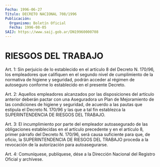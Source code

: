 ```yaml
---
Fecha: 1996-06-27
Título: DECRETO NACIONAL 708/1996
Publicación:
  Organismo: Boletín Oficial
  Fecha: 1996-08-05
SAIJ: https://www.saij.gob.ar/DN19960000708
---
```

# RIESGOS DEL TRABAJO

<a id="1"></a>
Art. 1: Sin perjuicio de lo establecido en el artículo  8  del Decreto  N. 170/96,  los  empleadores  que califiquen en el segundo nivel  de  cumplimiento  de la normativa de  higiene  y  seguridad, podrán acceder al régimen  de autoseguro conforme lo establecido en el presente Decreto.

<a id="2"></a>
Art. 2: Aquellos empleadores  alcanzados por las disposiciones del artículo anterior deberán pactar  con  una  Aseguradora  un Plan de Mejoramiento de las condiciones de higiene y seguridad, de  acuerdo a las pautas que estipula el Decreto N. 170/96 y las que a tal  fin establezca  la  SUPERINTENDENCIA  DE    RIESGOS    DEL  TRABAJO.

<a id="3"></a>
Art. 3: El incumplimiento por parte del empleador autoasegurado de las  obligaciones  establecidas  en  el artículo precedente y en el artículo  8,  primer  párrafo  del Decreto N. 170/96,  será  causa suficiente para que, de oficio,  la SUPERINTENDENCIA DE RIESGOS DEL TRABAJO proceda a la revocación de la autorización para autoasegurarse.

<a id="4"></a>
Art. 4: Comuníquese, publíquese, dése a la Dirección  Nacional del Registro Oficial y archívese.